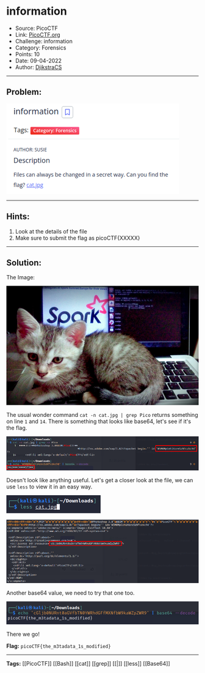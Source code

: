 # information
* Source: PicoCTF
* Link: [PicoCTF.org](https://picoctf.org/)
* Challenge: information
* Category: Forensics
* Points: 10
* Date: 09-04-2022
* Author: [DjikstraCS](https://github.com/DjikstraCS)

---
## Problem:
![](./attachments/Pasted%20image%2020220409002714.png)

---
## Hints:
1. Look at the details of the file
2. Make sure to submit the flag as picoCTF{XXXXX}

---
## Solution:
The Image:

![](./attachments/Pasted%20image%2020220409002829.png)

The usual wonder command `cat -n cat.jpg | grep Pico` returns something on line `1` and `14`. There is something that looks like base64, let's see if it's the flag.

![](./attachments/Pasted%20image%2020220409011715.png)

Doesn't look like anything useful. Let's get a closer look at the file, we can use `less` to view it in an easy way.

![](./attachments/Pasted%20image%2020220409011339.png)

![](./attachments/Pasted%20image%2020220409011309.png)

Another base64 value, we need to try that one too.

![](./attachments/Pasted%20image%2020220409011529.png)

There we go!

**Flag:** `picoCTF{the_m3tadata_1s_modified}`

---
**Tags:** [[PicoCTF]] [[Bash]] [[cat]] [[grep]] [[|]] [[less]] [[Base64]]
